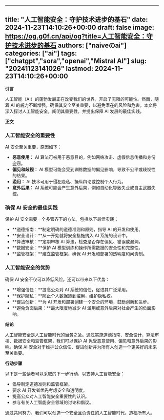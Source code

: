 
---
title: "人工智能安全：守护技术进步的基石"
date: 2024-11-23T14:10:26+00:00
draft: false
image: https://og.g0f.cn/api/og?title=人工智能安全：守护技术进步的基石
authors: ["naiveのai"]
categories: ["ai"]
tags: ["chatgpt","sora","openai","Mistral AI"]
slug: "20241123141026"
lastmod: 2024-11-23T14:10:26+00:00
---
**引言**

人工智能（AI）的蓬勃发展正在改变我们的世界，开启了无限的可能性。然而，随着 AI 的威力不断增强，确保其安全至关重要，以避免潜在的风险和危害。本文将深入探讨人工智能安全，阐明其重要性，并提出保障 AI 发展的最佳实践。

**正文**

### 人工智能安全的重要性

AI 安全至关重要，原因如下：

- **恶意使用：** AI 算法可被用于恶意目的，例如网络攻击、虚假信息传播和身份盗窃。
- **偏见和歧视：** AI 模型可能会受到训练数据的偏见影响，导致不公平或歧视性的结果。
- **滥用：** AI 技术可用于侵犯隐私、操纵舆论或控制个人行为。
- **意外后果：** AI 系统可能会产生意外后果，例如自动化导致失业或自主武器失控。

### 确保 AI 安全的最佳实践

保护 AI 安全需要一个多管齐下的方法，包括以下最佳实践：

- **道德指南：**制定明确的道德准则和原则，指导 AI 的开发和使用。
- **安全设计：**从一开始就将安全措施纳入 AI 系统的设计中。
- **算法审核：**定期审核 AI 算法，检查是否存在偏见、错误或漏洞。
- **数据安全：**保护 AI 模型训练和操作所需数据的安全性和完整性。
- **监管框架：**建立监管框架，确保 AI 开发和部署的透明度和问责制。

### 人工智能安全的优势

确保 AI 安全不仅可以降低风险，还可以带来以下优势：

- **增强信任：**提高公众对 AI 系统的信任，促进其广泛采用。
- **保护隐私：**防止个人数据遭到滥用，维护隐私权。
- **促进创新：**为 AI 开发和部署创建一个安全的环境，鼓励创新和进步。
- **避免负面后果：**最大限度地减少 AI 滥用或意外后果对社会产生的负面影响。

**结论**

人工智能安全是人工智能时代的当务之急。通过实施道德指南、安全设计、算法审核、数据安全和监管框架，我们可以保护 AI 免受恶意使用、偏见和意外后果的影响。确保 AI 安全对于维护公众信任、促进创新并为所有人创造一个更美好的未来至关重要。

**行动步骤**

以下是一些读者可以采取的下一步行动，以支持人工智能安全：

- 倡导制定道德准则和监管框架。
- 要求 AI 开发者优先考虑安全和透明度。
- 提高公众对人工智能安全重要性的认识。
- 参与有关人工智能安全领域的讨论和倡议。

通过共同努力，我们可以创造一个安全且负责任的人工智能时代，造福所有人。